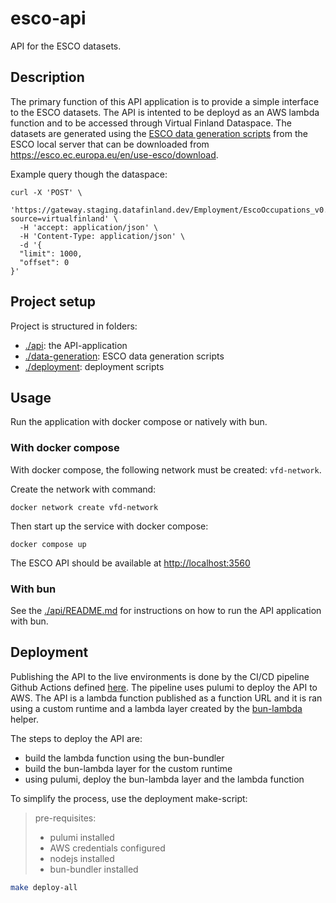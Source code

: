 # esco-api

API for the ESCO datasets.

## Description

The primary function of this API application is to provide a simple interface to the ESCO datasets. The API is intented to be deployd as an AWS lambda function and to be accessed through Virtual Finland Dataspace. The datasets are generated using the [ESCO data generation scripts](./data-generation) from the ESCO local server that can be downloaded from https://esco.ec.europa.eu/en/use-esco/download.


Example query though the dataspace:

```
curl -X 'POST' \
  'https://gateway.staging.datafinland.dev/Employment/EscoOccupations_v0.1?source=virtualfinland' \
  -H 'accept: application/json' \
  -H 'Content-Type: application/json' \
  -d '{
  "limit": 1000,
  "offset": 0
}' 
```

## Project setup

Project is structured in folders:

- [./api](./api): the API-application
- [./data-generation](./data-generation): ESCO data generation scripts
- [./deployment](./deployment): deployment scripts

## Usage

Run the application with docker compose or natively with bun.

### With docker compose

With docker compose, the following network must be created: `vfd-network`.

Create the network with command:

```
docker network create vfd-network
```

Then start up the service with docker compose:

```
docker compose up
```

The ESCO API should be available at [http://localhost:3560](http://localhost:3560)

### With bun

See the [./api/README.md](./api/README.md) for instructions on how to run the API application with bun.

## Deployment

Publishing the API to the live environments is done by the CI/CD pipeline Github Actions defined [here](./.github/workflows/deployment.yml). The pipeline uses pulumi to deploy the API to AWS. The API is a lambda function published as a function URL and it is ran using a custom runtime and a lambda layer created by the [bun-lambda](https://github.com/oven-sh/bun/tree/main/packages/bun-lambda) helper.

The steps to deploy the API are:

- build the lambda function using the bun-bundler
- build the bun-lambda layer for the custom runtime
- using pulumi, deploy the bun-lambda layer and the lambda function

To simplify the process, use the deployment make-script:

> pre-requisites:
> - pulumi installed
> - AWS credentials configured
> - nodejs installed
> - bun-bundler installed

```bash
make deploy-all
```
